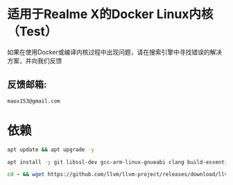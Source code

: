 # 适用于Realme X的Docker Linux内核（Test）  
如果在使用Docker或编译内核过程中出现问题，请在搜索引擎中寻找错误的解决方案，并向我们反馈   
## 反馈邮箱:  
```  
maox153@gmail.com  
```  
# 依赖  
```bash  
apt update && apt upgrade -y  

apt install -y git libssl-dev gcc-arm-linux-gnueabi clang build-essential libncurses5-dev bzip2 make python-is-python3 gcc g++ grep bc curl bison flex openssl lzop ccache unzip libssl-dev zlib1g-dev ninja-build texinfo file ca-certificates ccache wget cmake texinfo ca-certificates zlib1g-dev xz-utils libelf-dev make python libssl-dev build-essential bc bison flex unzip libssl-dev ca-certificates xz-utils mkbootimg cpio device-tree-compiler binutils  

cd ~ && wget https://github.com/llvm/llvm-project/releases/download/llvmorg-13.0.0/clang+llvm-13.0.0-aarch64-linux-gnu.tar.xz && tar -xvf clang+llvm-13.0.0-aarch64-linux-gnu.tar.xz && rm -rf clang+llvm-13.0.0-aarch64-linux-gnu.tar.xz  
```  
